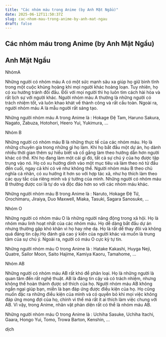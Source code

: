 ```yaml
---
title: "Các nhóm máu trong Anime (by Anh Mặt Ngầu)"
date: 2025-06-12T11:50:37Z
slug: cac-nhom-mau-trong-anime-by-anh-mat-ngau
draft: false
---
```


## Các nhóm máu trong Anime (by Anh Mặt Ngầu)

## Anh Mặt Ngầu

NhómA
 
 Những người có nhóm máu A có một sức mạnh sâu xa giúp họ giữ bình tĩnh trong một cuộc khủng hoảng khi mọi người khác hoảng loạn. Tuy nhiên, họ có xu hướng tránh đối đầu. Đối với mọi người thì họ luôn tìm cách hài hòa và rất lịch sự với người khác. Người nhóm màu A thường là những người có trách nhiệm tốt, và luôn khao khát về thành công và rất cầu toàn. Ngoài ra, người nhóm máu A là mẫu người rất sáng tạo.
 
Những người nhóm máu A trong Anime là : Hokage Đệ Tam, Haruno Sakura, Nagato, Zabuza, Hotohori, Heero Yui, Yukimura, …
 
 
Nhóm B
 
 Những người có nhóm máu B là những thực tế của các nhóm máu. Họ là những chuyên gia trong những gì họ làm. Khi họ bắt đầu một dự án, họ dành nhiều thời gian thêm sự hiểu biết và cố gắng làm theo hướng dẫn hơn người khác có thể. Khi họ đang làm một cái gì đó, tất cả sự chú ý của họ được tập trung vào nó. Họ có xu hướng dính vào một mục tiêu và làm theo nó từ đầu đến cuối, ngay cả khi có vẻ như không thể. Người nhóm máu B theo chủ nghĩa cá nhân, có xu hướng ít hơn so với hợp tác xã, như họ thích làm theo các quy tắc của riêng mình và ý tưởng của mình. Những người có nhóm máu B thường được coi là tự do và độc đáo hơn so với các nhóm máu khác.
 
Những người nhóm máu B trong Anime là : Naruto, Hokage Đệ Tứ, Orochimaru, Jiraiya, Duo Maxwell, Miaka, Tasuki, Sagara Sanosuke, …
 
 
Nhóm O
 
 Những người có nhóm máu O là những người năng động trong xã hội. Họ là nhóm máu linh hoạt nhất của các nhóm máu. Họ dễ dàng bắt đầu dự án nhưng thường gặp khó khăn vì họ hay nhẹ dạ. Họ là rất dể thay đôi và không quá đáng tin cậy.Họ đánh giá cao ý kiến ​​của người khác và muốn là trung tâm của sự chú ý. Ngoài ra, người có máu O cực kỳ tự tin.
 
Những người nhóm máu O trong Anime là : Hatake Kakashi, Huyga Neji, Quatre, Sailor Moon, Saito Hajime, Kamiya Kaoru, Tamahome, …
 
 
Nhóm AB
 
 Những người có nhóm máu AB rất khó để phân loại. Họ là những người là quan tâm đến rất nghệ thuật. AB là đáng tin cậy và có trách nhiệm, nhưng không thể hoàn thành được sở thích của họ. Người nhóm máu AB không ngần ngại giúp bạn, miễn là bạn đáp ứng được điều kiện của họ. Họ cũng muốn đặc ra những điều kiện của mình và có quyền bỏ khi mọi việc không đáp ứng mong đợi của họ, chính vì thế mà rất ít ai thích làm việc chung với AB. Vì vậy, trong Anime, nhân vật phản diện rất có thể là nhóm máu AB.
 
Những người nhóm máu O trong Anime là : Uchiha Sasuke, Uchiha Itachi, Gaara, Hongo Yui, Tomo, Trowa Barton, Kenshin, ...
 
 
 dịch
